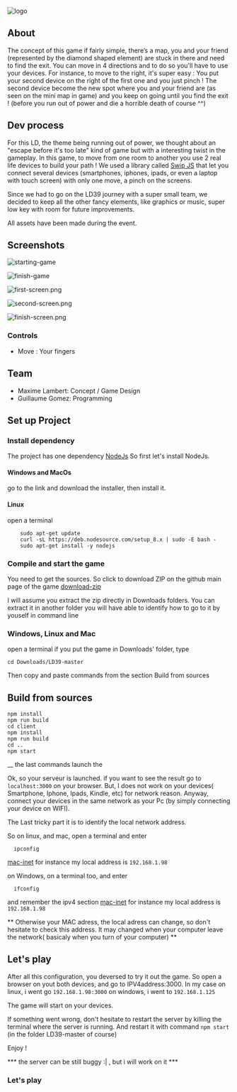 ![logo](/screenshots/logo.png)

## About
The concept of this game if fairly simple, there’s a map, you and your friend (represented by the diamond shaped element) are stuck in there and need to find the exit. You can move in 4 directions and to do so you'll have to use your devices.
For instance, to move to the right, it's super easy : You put your second device on the right of the first one
and you just pinch ! The second device become the new spot where you and your friend are (as seen on
the mini map in game) and you keep on going until you find the exit ! (before you run out of power and die a horrible death of course ^^)

## Dev process

For this LD, the theme being running out of power, we thought about an "escape before
it's too late" kind of game but with a interesting twist in the gameplay.
In this game, to move from one room to another you use 2 real life devices
to build your path !
We used a library called [Swip JS](https://github.com/paulsonnentag/swip) that let you connect several devices (smartphones, iphones, ipads,
or even a laptop with touch screen) with only one move, a pinch on the screens.

Since we had to go on the LD39 journey with a super small team, we decided to keep
all the other fancy elements, like graphics or music, super low key with room for future
improvements.

All assets have been made during the event.

## Screenshots
![starting-game](screenshots/begin.gif)

![finish-game](screenshots/end.gif)

![first-screen.png](screenshots/first-screen.png)

![second-screen.png](screenshots/second-screen.png)

![finish-screen.png](screenshots/finish-screen.png)

### Controls
- Move : Your fingers

## Team
- Maxime Lambert: Concept / Game Design
- Guillaume Gomez: Programming

## Set up Project

### Install dependency
The project has one dependency [NodeJs](https://nodejs.org/en/)
So first let's install NodeJs.

#### Windows and MacOs
go to the link and download the installer, then install it.

#### Linux
open a terminal
```
    sudo apt-get update
    curl -sL https://deb.nodesource.com/setup_8.x | sudo -E bash -
    sudo apt-get install -y nodejs
 ```

### Compile and start the game

You need to get the sources.
So click to download ZIP on the github main page of the game
[download-zip](screenshots/github-download.png)

I will assume you extract the zip directly in Downloads folders.
You can extract it in another folder you will have able to identify how to go to it by youself in command line

### Windows, Linux and Mac
open a terminal
  if you put the game in Downloads' folder, type
  ```
  cd Downloads/LD39-master
  ```

Then copy and paste commands from the section Build from sources

## Build from sources
```
npm install
npm run build
cd client
npm install
npm run build
cd ..
npm start
```
__ the last commands launch the

Ok, so your serveur is launched.
if you want to see the result go to `localhost:3000` on your browser.
But, I does not work on your devices( Smartphone, Iphone, Ipads, Kindle, etc) for network reason.
Anyway, connect your devices in the same network as your Pc (by simply connecting your device on WIFI).

The Last tricky part it is to identify the local network address.

So on linux, and mac, open a terminal and enter
```
  ipconfig
```
[mac-inet](screenshots/mac) for instance my local address is `192.168.1.98`

on Windows, on a terminal too, and enter
```
  ifconfig
```
and remember the ipv4 section
[mac-inet](screenshots/ipv4-windows) for instance my local address is `192.168.1.98`

** Otherwise your MAC adress, the local adress can change, so don't hesitate to check this address. It may changed when your computer leave the network( basicaly when you turn of your computer) **


## Let's play
After all this configuration, you deversed to try it out the game.
So open a browser on yout both devices, and go to IPV4address:3000.
In my case
  on linux, i went go `192.168.1.98:3000`
  on windows, i went to `192.168.1.125`

The game will start on your devices.

If something went wrong, don't hesitate to restart the server by killing the terminal where the server is running.
And restart it with command `npm start` (in the folder LD39-master of course)

Enjoy !

*** the server can be still buggy :| , but i will work on it ***


### Let's play
